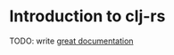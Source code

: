 # Introduction to clj-rs

TODO: write [great documentation](http://jacobian.org/writing/great-documentation/what-to-write/)
